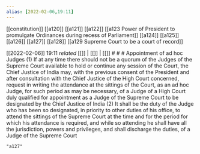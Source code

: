 ```yaml
---
alias: [2022-02-06,19:11]
---
```

[[constitution]] [[a120]] [[a121]] [[a122]] [[a123 Power of President to promulgate Ordinances during recess of Parliament]] [[a124]] [[a125]] [[a126]] [[a127]] [[a128]] [[a129 Supreme Court to be a court of record]]

[[2022-02-06]] 19:11 _related_ [[]] | [[]] | [[]] # # #
Appointment of ad hoc Judges
(1) If at any time there should not be a quorum of the Judges of the Supreme Court available to hold or continue any session of the Court, the Chief Justice of India may, with the previous consent of the President and after consultation with the Chief Justice of the High Court concerned, request in writing the attendance at the sittings of the Court, as an ad hoc Judge, for such period as may be necessary, of a Judge of a High Court duly qualified for appointment as a Judge of the Supreme Court to be designated by the Chief Justice of India
(2) It shall be the duty of the Judge who has been so designated, in priority to other duties of his office, to attend the sittings of the Supreme Court at the time and for the period for which his attendance is required, and while so attending he shall have all the jurisdiction, powers and privileges, and shall discharge the duties, of a Judge of the Supreme Court
```query
"a127"
```